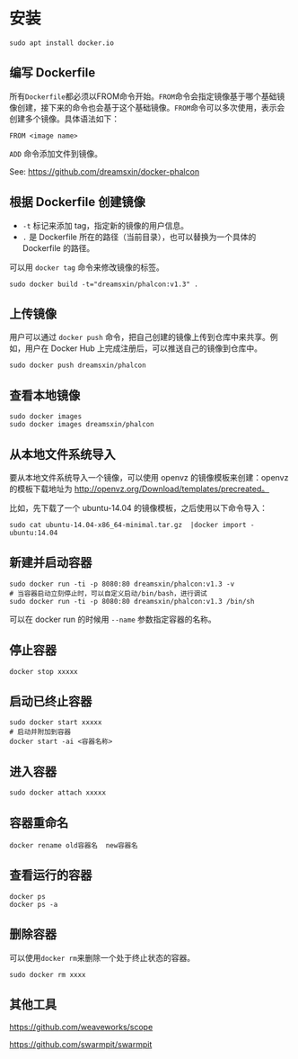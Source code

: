 # 安装

```shell
sudo apt install docker.io
```

## 编写 Dockerfile

所有`Dockerfile`都必须以FROM命令开始。`FROM`命令会指定镜像基于哪个基础镜像创建，接下来的命令也会基于这个基础镜像。`FROM`命令可以多次使用，表示会创建多个镜像。具体语法如下：
```command
FROM <image name>
```

`ADD` 命令添加文件到镜像。

See: https://github.com/dreamsxin/docker-phalcon

## 根据 Dockerfile 创建镜像

- `-t`	标记来添加 tag，指定新的镜像的用户信息。
- `.`	是 Dockerfile 所在的路径（当前目录），也可以替换为一个具体的 Dockerfile 的路径。

可以用 `docker tag` 命令来修改镜像的标签。

```shell
sudo docker build -t="dreamsxin/phalcon:v1.3" .
```

## 上传镜像

用户可以通过 `docker push` 命令，把自己创建的镜像上传到仓库中来共享。例如，用户在 Docker Hub 上完成注册后，可以推送自己的镜像到仓库中。

```shell
sudo docker push dreamsxin/phalcon
```

## 查看本地镜像

```shell
sudo docker images
sudo docker images dreamsxin/phalcon
```

## 从本地文件系统导入

要从本地文件系统导入一个镜像，可以使用 openvz 的镜像模板来创建：openvz 的模板下载地址为 http://openvz.org/Download/templates/precreated。

比如，先下载了一个 ubuntu-14.04 的镜像模板，之后使用以下命令导入：

```shell
sudo cat ubuntu-14.04-x86_64-minimal.tar.gz  |docker import - ubuntu:14.04
```

## 新建并启动容器

```shell
sudo docker run -ti -p 8080:80 dreamsxin/phalcon:v1.3 -v
# 当容器启动立刻停止时，可以自定义启动/bin/bash，进行调试
sudo docker run -ti -p 8080:80 dreamsxin/phalcon:v1.3 /bin/sh
```

可以在 docker run 的时候用 `--name` 参数指定容器的名称。

## 停止容器

```shell
docker stop xxxxx
```

## 启动已终止容器

```shell
sudo docker start xxxxx
# 启动并附加到容器
docker start -ai <容器名称>
```

## 进入容器 

```shell
sudo docker attach xxxxx
```

## 容器重命名

```shell
docker rename old容器名  new容器名
```

## 查看运行的容器

```shell
docker ps
docker ps -a
```

## 删除容器

可以使用`docker rm`来删除一个处于终止状态的容器。

```shell
sudo docker rm xxxx
```

## 其他工具

https://github.com/weaveworks/scope

https://github.com/swarmpit/swarmpit



